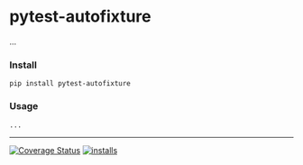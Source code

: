 pytest-autofixture
======
...

### Install
```pip install pytest-autofixture```


### Usage
```python
...
```

----
[![Coverage Status](https://coveralls.io/repos/github/dpep/pytest-autofixture/badge.svg?branch=main)](https://coveralls.io/github/dpep/pytest-autofixture?branch=main)
[![installs](https://img.shields.io/pypi/dm/pytest-autofixture?label=installs)](https://pypi.org/project/pytest-autofixture)
